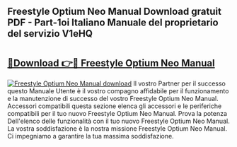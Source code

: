 ## Freestyle Optium Neo Manual Download gratuit PDF - Part-1oi Italiano Manuale del proprietario del servizio V1eHQ

# <h2><a href="http://dffjtz.blite.top/?on=Freestyle+Optium+Neo+Manual">🔗Download 👉🔴 Freestyle Optium Neo Manual</a></h2>

[![Freestyle Optium Neo Manual download](https://i.imgur.com/lujVjoI.png)](http://dffjtz.blite.top/?on=Freestyle+Optium+Neo+Manual)
Il vostro Partner per il successo questo Manuale Utente è il vostro compagno affidabile per il funzionamento e la manutenzione di successo del vostro Freestyle Optium Neo Manual. Accessori compatibili questa sezione elenca gli accessori e le periferiche compatibili per il tuo nuovo Freestyle Optium Neo Manual. Prova la potenza Dell'elenco delle funzionalità con il tuo nuovo Freestyle Optium Neo Manual. La vostra soddisfazione è la nostra missione Freestyle Optium Neo Manual. Ci impegniamo a garantire la tua massima soddisfazione.
